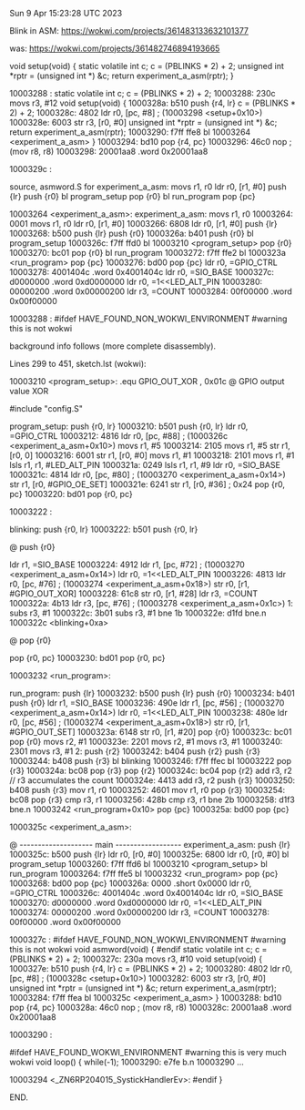 Sun  9 Apr 15:23:28 UTC 2023

Blink in ASM: https://wokwi.com/projects/361483133632101377

  was: https://wokwi.com/projects/361482746894193665

void setup(void) {
    static volatile int c;
    c = (PBLINKS * 2) + 2;
    unsigned int *rptr = (unsigned int *) &c;
    return experiment_a_asm(rptr);
}

10003288 <setup>:
    static volatile int c;
    c = (PBLINKS * 2) + 2;
10003288:	230c      	movs	r3, #12
void setup(void) {
1000328a:	b510      	push	{r4, lr}
    c = (PBLINKS * 2) + 2;
1000328c:	4802      	ldr	r0, [pc, #8]	; (10003298 <setup+0x10>)
1000328e:	6003      	str	r3, [r0, #0]
    unsigned int *rptr = (unsigned int *) &c;
    return experiment_a_asm(rptr);
10003290:	f7ff ffe8 	bl	10003264 <experiment_a_asm>
}
10003294:	bd10      	pop	{r4, pc}
10003296:	46c0      	nop			; (mov r8, r8)
10003298:	20001aa8 	.word	0x20001aa8

1000329c <loop>:


source, asmword.S for experiment_a_asm:
   movs  r1, r0
   ldr   r0, [r1, #0]
   push  {lr}
   push  {r0}
   bl    program_setup
   pop   {r0}
   bl    run_program
   pop   {pc}

10003264 <experiment_a_asm>:
experiment_a_asm:
   movs  r1, r0
10003264:	0001      	movs	r1, r0
   ldr   r0, [r1, #0]
10003266:	6808      	ldr	r0, [r1, #0]
   push  {lr}
10003268:	b500      	push	{lr}
   push  {r0}
1000326a:	b401      	push	{r0}
   bl    program_setup
1000326c:	f7ff ffd0 	bl	10003210 <program_setup>
   pop   {r0}
10003270:	bc01      	pop	{r0}
   bl    run_program
10003272:	f7ff ffe2 	bl	1000323a <run_program>
   pop   {pc}
10003276:	bd00      	pop	{pc}
   ldr    r0, =GPIO_CTRL
10003278:	4001404c 	.word	0x4001404c
   ldr    r0, =SIO_BASE
1000327c:	d0000000 	.word	0xd0000000
   ldr    r0, =1<<LED_ALT_PIN
10003280:	00000200 	.word	0x00000200
   ldr    r3, =COUNT
10003284:	00f00000 	.word	0x00f00000

10003288 <setup>:
#ifdef HAVE_FOUND_NON_WOKWI_ENVIRONMENT
#warning this is  not wokwi






background info follows (more complete disassembly).



Lines 299 to 451, sketch.lst (wokwi):


10003210 <program_setup>:
.equ GPIO_OUT_XOR        , 0x01c @ GPIO output value XOR

#include "config.S"

program_setup:
   push   {r0, lr}
10003210:	b501      	push	{r0, lr}
   ldr    r0, =GPIO_CTRL
10003212:	4816      	ldr	r0, [pc, #88]	; (1000326c <experiment_a_asm+0x10>)
   movs   r1, #5
10003214:	2105      	movs	r1, #5
   str    r1, [r0, 0]
10003216:	6001      	str	r1, [r0, #0]
   movs   r1, #1
10003218:	2101      	movs	r1, #1
   lsls   r1, r1, #LED_ALT_PIN
1000321a:	0249      	lsls	r1, r1, #9
   ldr    r0, =SIO_BASE
1000321c:	4814      	ldr	r0, [pc, #80]	; (10003270 <experiment_a_asm+0x14>)
   str    r1, [r0, #GPIO_OE_SET]
1000321e:	6241      	str	r1, [r0, #36]	; 0x24
   pop    {r0, pc}
10003220:	bd01      	pop	{r0, pc}

10003222 <blinking>:

blinking:
   push   {r0, lr}
10003222:	b501      	push	{r0, lr}

@  push   {r0}

   ldr    r1, =SIO_BASE
10003224:	4912      	ldr	r1, [pc, #72]	; (10003270 <experiment_a_asm+0x14>)
   ldr    r0, =1<<LED_ALT_PIN
10003226:	4813      	ldr	r0, [pc, #76]	; (10003274 <experiment_a_asm+0x18>)
   str    r0, [r1, #GPIO_OUT_XOR]
10003228:	61c8      	str	r0, [r1, #28]
   ldr    r3, =COUNT
1000322a:	4b13      	ldr	r3, [pc, #76]	; (10003278 <experiment_a_asm+0x1c>)
1: subs   r3, #1
1000322c:	3b01      	subs	r3, #1
   bne    1b
1000322e:	d1fd      	bne.n	1000322c <blinking+0xa>

@  pop    {r0}

   pop    {r0, pc}
10003230:	bd01      	pop	{r0, pc}

10003232 <run_program>:

run_program:
   push   {lr}
10003232:	b500      	push	{lr}
   push   {r0}
10003234:	b401      	push	{r0}
   ldr    r1, =SIO_BASE
10003236:	490e      	ldr	r1, [pc, #56]	; (10003270 <experiment_a_asm+0x14>)
   ldr    r0, =1<<LED_ALT_PIN
10003238:	480e      	ldr	r0, [pc, #56]	; (10003274 <experiment_a_asm+0x18>)
   str    r0, [r1, #GPIO_OUT_SET]
1000323a:	6148      	str	r0, [r1, #20]
   pop   {r0}
1000323c:	bc01      	pop	{r0}
   movs   r2, #1
1000323e:	2201      	movs	r2, #1
   movs   r3, #1
10003240:	2301      	movs	r3, #1
2:
   push  {r2}
10003242:	b404      	push	{r2}
   push  {r3}
10003244:	b408      	push	{r3}
   bl    blinking
10003246:	f7ff ffec 	bl	10003222 <blinking>
   pop   {r3}
1000324a:	bc08      	pop	{r3}
   pop   {r2}
1000324c:	bc04      	pop	{r2}
   add    r3, r2  // r3 accumulates the count
1000324e:	4413      	add	r3, r2
   push  {r3}
10003250:	b408      	push	{r3}
   mov    r1, r0
10003252:	4601      	mov	r1, r0
   pop   {r3}
10003254:	bc08      	pop	{r3}
   cmp    r3, r1
10003256:	428b      	cmp	r3, r1
   bne    2b
10003258:	d1f3      	bne.n	10003242 <run_program+0x10>
   pop    {pc}
1000325a:	bd00      	pop	{pc}

1000325c <experiment_a_asm>:

@  --------------------   main   ------------------
experiment_a_asm:
   push  {lr}
1000325c:	b500      	push	{lr}
   ldr   r0, [r0, #0]
1000325e:	6800      	ldr	r0, [r0, #0]
   bl    program_setup
10003260:	f7ff ffd6 	bl	10003210 <program_setup>
   bl    run_program
10003264:	f7ff ffe5 	bl	10003232 <run_program>
   pop   {pc}
10003268:	bd00      	pop	{pc}
1000326a:	0000      	.short	0x0000
   ldr    r0, =GPIO_CTRL
1000326c:	4001404c 	.word	0x4001404c
   ldr    r0, =SIO_BASE
10003270:	d0000000 	.word	0xd0000000
   ldr    r0, =1<<LED_ALT_PIN
10003274:	00000200 	.word	0x00000200
   ldr    r3, =COUNT
10003278:	00f00000 	.word	0x00f00000

1000327c <setup>:
#ifdef HAVE_FOUND_NON_WOKWI_ENVIRONMENT
#warning this is  not wokwi
void asmword(void) {
#endif
    static volatile int c;
    c = (PBLINKS * 2) + 2;
1000327c:	230a      	movs	r3, #10
void setup(void) {
1000327e:	b510      	push	{r4, lr}
    c = (PBLINKS * 2) + 2;
10003280:	4802      	ldr	r0, [pc, #8]	; (1000328c <setup+0x10>)
10003282:	6003      	str	r3, [r0, #0]
    unsigned int *rptr = (unsigned int *) &c;
    return experiment_a_asm(rptr);
10003284:	f7ff ffea 	bl	1000325c <experiment_a_asm>
}
10003288:	bd10      	pop	{r4, pc}
1000328a:	46c0      	nop			; (mov r8, r8)
1000328c:	20001aa8 	.word	0x20001aa8

10003290 <loop>:

#ifdef HAVE_FOUND_WOKWI_ENVIRONMENT
#warning this is very much wokwi
void loop() {
    while(-1);
10003290:	e7fe      	b.n	10003290 <loop>
	...

10003294 <_ZN6RP204015_SystickHandlerEv>:
#endif
    }


END.

